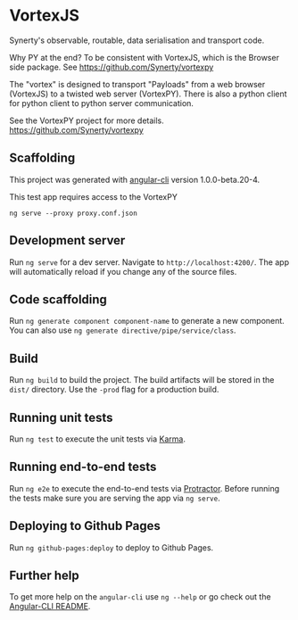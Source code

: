 # VortexJS

Synerty's observable, routable, data serialisation and transport code.

Why PY at the end? To be consistent with VortexJS, which is the Browser side package.
See https://github.com/Synerty/vortexpy

The "vortex" is designed to transport "Payloads" from a web browser (VortexJS) to a
twisted web server (VortexPY). There is also a python client for python client to python server
communication.


See the VortexPY project for more details.
https://github.com/Synerty/vortexpy


## Scaffolding

This project was generated with [angular-cli](https://github.com/angular/angular-cli) version 1.0.0-beta.20-4.

This test app requires access to the VortexPY

    ng serve --proxy proxy.conf.json

## Development server
Run `ng serve` for a dev server. Navigate to `http://localhost:4200/`. The app will automatically reload if you change any of the source files.

## Code scaffolding

Run `ng generate component component-name` to generate a new component. You can also use `ng generate directive/pipe/service/class`.

## Build

Run `ng build` to build the project. The build artifacts will be stored in the `dist/` directory. Use the `-prod` flag for a production build.

## Running unit tests

Run `ng test` to execute the unit tests via [Karma](https://karma-runner.github.io).

## Running end-to-end tests

Run `ng e2e` to execute the end-to-end tests via [Protractor](http://www.protractortest.org/).
Before running the tests make sure you are serving the app via `ng serve`.

## Deploying to Github Pages

Run `ng github-pages:deploy` to deploy to Github Pages.

## Further help

To get more help on the `angular-cli` use `ng --help` or go check out the [Angular-CLI README](https://github.com/angular/angular-cli/blob/master/README.md).
